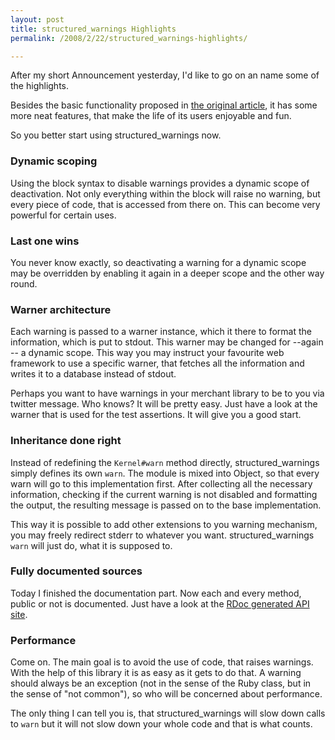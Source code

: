 ```yaml
---
layout: post
title: structured_warnings Highlights
permalink: /2008/2/22/structured_warnings-highlights/

---
```


After my short Announcement yesterday, I'd like to go on an name some of the
highlights.

Besides the basic functionality proposed in [the original
article](http://www.oreillynet.com/ruby/blog/2008/02/structured_warnings_now.html),
it has some more neat features, that make the life of its users enjoyable and
fun.

So you better start using structured\_warnings now.

### Dynamic scoping

Using the block syntax to disable warnings provides a dynamic scope of
deactivation. Not only everything within the block will raise no warning, but
every piece of code, that is accessed from there on. This can become very
powerful for certain uses.

### Last one wins

You never know exactly, so deactivating a warning for a dynamic scope may be
overridden by enabling it again in a deeper scope and the other way round.

### Warner architecture

Each warning is passed to a warner instance, which it there to format the
information, which is put to stdout. This warner may be changed for --again -- a
dynamic scope. This way you may instruct your favourite web framework to use a
specific warner, that fetches all the information and writes it to a database
instead of stdout.

Perhaps you want to have warnings in your merchant library to be to you via
twitter message. Who knows? It will be pretty easy. Just have a look at the
warner that is used for the test assertions. It will give you a good start.

### Inheritance done right

Instead of redefining the `Kernel#warn` method directly, structured\_warnings
simply defines its own `warn`. The module is mixed into Object, so that every
warn will go to this implementation first. After collecting all the necessary
information, checking if the current warning is not disabled and formatting the
output, the resulting message is passed on to the base implementation.

This way it is possible to add other extensions to you warning mechanism, you
may freely redirect stderr to whatever you want. structured\_warnings `warn` will
just do, what it is supposed to.

### Fully documented sources

Today I finished the documentation part. Now each and every method, public or
not is documented. Just have a look at the [RDoc generated API
site](http://rug-b.rubyforge.org/structured_warnings/rdoc).

### Performance

Come on. The main goal is to avoid the use of code, that raises warnings. With
the help of this library it is as easy as it gets to do that. A warning should
always be an exception (not in the sense of the Ruby class, but in the sense of
"not common"), so who will be concerned about performance.

The only thing I can tell you is, that structured\_warnings will slow down calls
to `warn` but it will not slow down your whole code and that is what counts.
